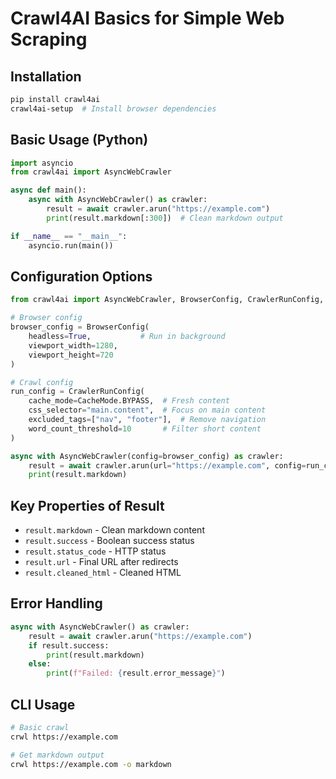 # Crawl4AI Basics for Simple Web Scraping

## Installation
```bash
pip install crawl4ai
crawl4ai-setup  # Install browser dependencies
```

## Basic Usage (Python)
```python
import asyncio
from crawl4ai import AsyncWebCrawler

async def main():
    async with AsyncWebCrawler() as crawler:
        result = await crawler.arun("https://example.com")
        print(result.markdown[:300])  # Clean markdown output

if __name__ == "__main__":
    asyncio.run(main())
```

## Configuration Options
```python
from crawl4ai import AsyncWebCrawler, BrowserConfig, CrawlerRunConfig, CacheMode

# Browser config
browser_config = BrowserConfig(
    headless=True,           # Run in background
    viewport_width=1280,
    viewport_height=720
)

# Crawl config  
run_config = CrawlerRunConfig(
    cache_mode=CacheMode.BYPASS,  # Fresh content
    css_selector="main.content",  # Focus on main content
    excluded_tags=["nav", "footer"],  # Remove navigation
    word_count_threshold=10       # Filter short content
)

async with AsyncWebCrawler(config=browser_config) as crawler:
    result = await crawler.arun(url="https://example.com", config=run_config)
    print(result.markdown)
```

## Key Properties of Result
- `result.markdown` - Clean markdown content
- `result.success` - Boolean success status
- `result.status_code` - HTTP status
- `result.url` - Final URL after redirects
- `result.cleaned_html` - Cleaned HTML

## Error Handling
```python
async with AsyncWebCrawler() as crawler:
    result = await crawler.arun("https://example.com")
    if result.success:
        print(result.markdown)
    else:
        print(f"Failed: {result.error_message}")
```

## CLI Usage
```bash
# Basic crawl
crwl https://example.com

# Get markdown output  
crwl https://example.com -o markdown
```